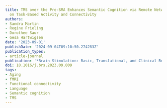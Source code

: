 ```yaml
---
title: TMS over the Pre-SMA Enhances Semantic Cognition via Remote Network Effects
  on Task-Based Activity and Connectivity
authors:
- Sandra Martin
- Regine Frieling
- Dorothee Saur
- Gesa Hartwigsen
date: '2023-09-01'
publishDate: '2024-09-04T09:10:50.274283Z'
publication_types:
- article-journal
publication: '*Brain Stimulation: Basic, Translational, and Clinical Research in Neuromodulation*'
doi: 10.1016/j.brs.2023.09.009
tags:
- Aging
- fMRI
- Functional connectivity
- Language
- Semantic cognition
- TMS
---
```

